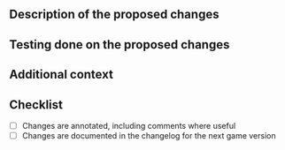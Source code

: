 <!-- General useful tooling:
    - [ScreenToGif](https://www.screentogif.com/): Free, open source screen recorder that can export to MP4. If the changes are visual, these can help you tell us exactly what the changes imply!
-->
<!-- Feel free to remove unused parts of this template. -->

## Description of the proposed changes
<!-- A clear and concise description (or visuals) of what the changes imply. -->
<!-- If it closes an issue, make sure to link the issue by using "(Closes/Fixes/Resolves) #(Issue Number)" in your pull request. -->


## Testing done on the proposed changes
<!-- List all relevant testing that you've done to confirm the changes work. -->


## Additional context
<!-- Add any other context about the pull request here. -->


## Checklist

- [ ] Changes are annotated, including comments where useful
- [ ] Changes are documented in the changelog for the next game version
